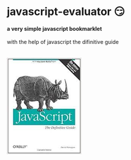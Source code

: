 # javascript-evaluator 😏                                                                                                                                                                                                                                            
#### a very simple javascript bookmarklet 
 
with the help of javascript the difinitive guide<br/><br/><br/>
![difinitive guide](download.jpg)
